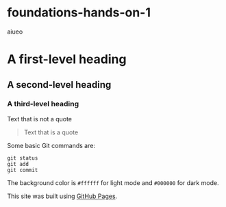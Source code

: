 # foundations-hands-on-1
aiueo

# A first-level heading
## A second-level heading
### A third-level heading

Text that is not a quote

> Text that is a quote

Some basic Git commands are:
```
git status
git add
git commit
```

The background color is `#ffffff` for light mode and `#000000` for dark mode.

This site was built using [GitHub Pages](https://pages.github.com/).
